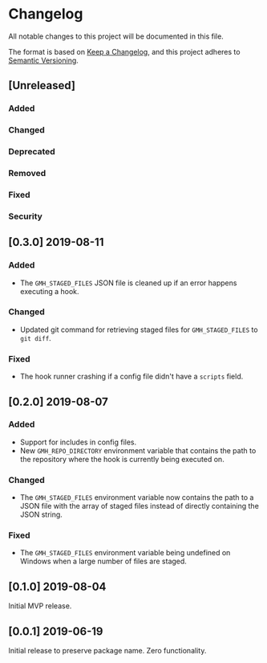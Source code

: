 # Changelog
All notable changes to this project will be documented in this file.

The format is based on [Keep a Changelog](https://keepachangelog.com/en/1.0.0/),
and this project adheres to [Semantic Versioning](https://semver.org/spec/v2.0.0.html).

## [Unreleased]

### Added

### Changed

### Deprecated

### Removed

### Fixed

### Security


## [0.3.0] 2019-08-11

### Added
* The `GMH_STAGED_FILES` JSON file is cleaned up if an error happens executing a hook.

### Changed
* Updated git command for retrieving staged files for `GMH_STAGED_FILES` to `git diff`.

### Fixed
* The hook runner crashing if a config file didn't have a `scripts` field.


## [0.2.0] 2019-08-07

### Added
* Support for includes in config files.
* New `GMH_REPO_DIRECTORY` environment variable that contains the path to the repository where the hook is currently being executed on.

### Changed
* The `GMH_STAGED_FILES` environment variable now contains the path to a JSON file with the array of staged files instead of directly containing the JSON string.

### Fixed
* The `GMH_STAGED_FILES` environment variable being undefined on Windows when a large number of files are staged.


## [0.1.0] 2019-08-04
Initial MVP release.


## [0.0.1] 2019-06-19
Initial release to preserve package name. Zero functionality.
